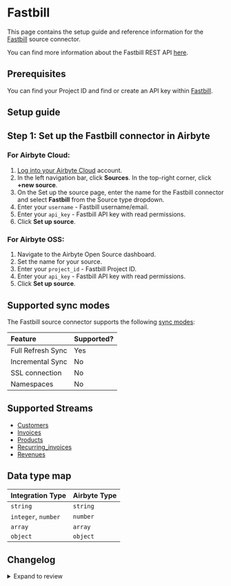 # Fastbill

This page contains the setup guide and reference information for the [Fastbill](https://www.fastbill.com/) source connector.

You can find more information about the Fastbill REST API [here](https://apidocs.fastbill.com/).

## Prerequisites

You can find your Project ID and find or create an API key within [Fastbill](https://my.fastbill.com/index.php?s=D7GCLx0WuylFq3nl4gAvRQMwS8RDyb3sCe_bEoXoU_w).

## Setup guide

## Step 1: Set up the Fastbill connector in Airbyte

### For Airbyte Cloud:

1. [Log into your Airbyte Cloud](https://cloud.airbyte.com/workspaces) account.
2. In the left navigation bar, click **Sources**. In the top-right corner, click **+new source**.
3. On the Set up the source page, enter the name for the Fastbill connector and select **Fastbill** from the Source type dropdown.
4. Enter your `username` - Fastbill username/email.
5. Enter your `api_key` - Fastbill API key with read permissions.
6. Click **Set up source**.

### For Airbyte OSS:

1. Navigate to the Airbyte Open Source dashboard.
2. Set the name for your source.
3. Enter your `project_id` - Fastbill Project ID.
4. Enter your `api_key` - Fastbill API key with read permissions.
5. Click **Set up source**.

## Supported sync modes

The Fastbill source connector supports the following [sync modes](https://docs.airbyte.com/cloud/core-concepts#connection-sync-modes):

| Feature           | Supported? |
| :---------------- | :--------- |
| Full Refresh Sync | Yes        |
| Incremental Sync  | No         |
| SSL connection    | No         |
| Namespaces        | No         |

## Supported Streams

- [Customers](https://apidocs.fastbill.com/fastbill/de/customer.html#customer.get)
- [Invoices](https://apidocs.fastbill.com/fastbill/de/invoice.html#invoice.get)
- [Products](https://apidocs.fastbill.com/fastbill/de/recurring.html#recurring.get)
- [Recurring_invoices](https://apidocs.fastbill.com/fastbill/de/recurring.html#recurring.get)
- [Revenues](https://apidocs.fastbill.com/fastbill/de/revenue.html#revenue.get)

## Data type map

| Integration Type    | Airbyte Type |
| :------------------ | :----------- |
| `string`            | `string`     |
| `integer`, `number` | `number`     |
| `array`             | `array`      |
| `object`            | `object`     |

## Changelog

<details>
  <summary>Expand to review</summary>

| Version | Date       | Pull Request                                             | Subject                                                                         |
| :------ | :--------- | :------------------------------------------------------- | :------------------------------------------------------------------------------ |
| 0.2.11 | 2024-07-13 | [41755](https://github.com/airbytehq/airbyte/pull/41755) | Update dependencies |
| 0.2.10 | 2024-07-10 | [41441](https://github.com/airbytehq/airbyte/pull/41441) | Update dependencies |
| 0.2.9 | 2024-07-09 | [41176](https://github.com/airbytehq/airbyte/pull/41176) | Update dependencies |
| 0.2.8 | 2024-07-06 | [41003](https://github.com/airbytehq/airbyte/pull/41003) | Update dependencies |
| 0.2.7 | 2024-06-25 | [40399](https://github.com/airbytehq/airbyte/pull/40399) | Update dependencies |
| 0.2.6 | 2024-06-22 | [40197](https://github.com/airbytehq/airbyte/pull/40197) | Update dependencies |
| 0.2.5 | 2024-06-04 | [39066](https://github.com/airbytehq/airbyte/pull/39066) | [autopull] Upgrade base image to v1.2.1 |
| 0.2.4 | 2024-04-19 | [37159](https://github.com/airbytehq/airbyte/pull/37159) | Updating to 0.80.0 CDK |
| 0.2.3 | 2024-04-18 | [37159](https://github.com/airbytehq/airbyte/pull/37159) | Manage dependencies with Poetry. |
| 0.2.2 | 2024-04-15 | [37159](https://github.com/airbytehq/airbyte/pull/37159) | Base image migration: remove Dockerfile and use the python-connector-base image |
| 0.2.1 | 2024-04-12 | [37159](https://github.com/airbytehq/airbyte/pull/37159) | schema descriptions |
| 0.2.0 | 2023-08-13 | [29390](https://github.com/airbytehq/airbyte/pull/29390) | Migrated to Low Code CDK |
| 0.1.0   | 2022-11-08 | [18522](https://github.com/airbytehq/airbyte/pull/18593) | New Source: Fastbill                                                            |

</details>
